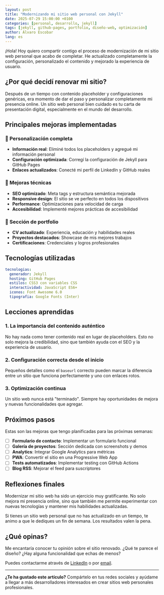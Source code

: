 ```yaml
---
layout: post
title: "Modernizando mi sitio web personal con Jekyll"
date: 2025-07-29 15:00:00 +0100
categories: [personal, desarrollo, jekyll]
tags: [jekyll, github-pages, portfolio, diseño-web, optimización]
author: Álvaro Escobar
lang: es
---
```


¡Hola! Hoy quiero compartir contigo el proceso de modernización de mi sitio web personal que acabo de completar. He actualizado completamente la configuración, personalizado el contenido y mejorado la experiencia de usuario.

## ¿Por qué decidí renovar mi sitio?

Después de un tiempo con contenido placeholder y configuraciones genéricas, era momento de dar el paso y personalizar completamente mi presencia online. Un sitio web personal bien cuidado es tu carta de presentación digital, especialmente en el mundo del desarrollo.

## Principales mejoras implementadas

### 🎨 Personalización completa
- **Información real**: Eliminé todos los placeholders y agregué mi información personal
- **Configuración optimizada**: Corregí la configuración de Jekyll para GitHub Pages
- **Enlaces actualizados**: Conecté mi perfil de LinkedIn y GitHub reales

### 🚀 Mejoras técnicas
- **SEO optimizado**: Meta tags y estructura semántica mejorada
- **Responsive design**: El sitio se ve perfecto en todos los dispositivos
- **Performance**: Optimizaciones para velocidad de carga
- **Accesibilidad**: Implementé mejores prácticas de accesibilidad

### 💼 Sección de portfolio
- **CV actualizado**: Experiencia, educación y habilidades reales
- **Proyectos destacados**: Showcase de mis mejores trabajos
- **Certificaciones**: Credenciales y logros profesionales

## Tecnologías utilizadas

```yaml
tecnologias:
  generador: Jekyll
  hosting: GitHub Pages
  estilos: CSS3 con variables CSS
  interactividad: JavaScript ES6+
  iconos: Font Awesome 6.0
  tipografia: Google Fonts (Inter)
```

## Lecciones aprendidas

### 1. La importancia del contenido auténtico
No hay nada como tener contenido real en lugar de placeholders. Esto no solo mejora la credibilidad, sino que también ayuda con el SEO y la experiencia de usuario.

### 2. Configuración correcta desde el inicio
Pequeños detalles como el `baseurl` correcto pueden marcar la diferencia entre un sitio que funciona perfectamente y uno con enlaces rotos.

### 3. Optimización continua
Un sitio web nunca está "terminado". Siempre hay oportunidades de mejora y nuevas funcionalidades que agregar.

## Próximos pasos

Estas son las mejoras que tengo planificadas para las próximas semanas:

- [ ] **Formulario de contacto**: Implementar un formulario funcional
- [ ] **Galería de proyectos**: Sección dedicada con screenshots y demos
- [ ] **Analytics**: Integrar Google Analytics para métricas
- [ ] **PWA**: Convertir el sitio en una Progressive Web App
- [ ] **Tests automatizados**: Implementar testing con GitHub Actions
- [ ] **Blog RSS**: Mejorar el feed para suscriptores

## Reflexiones finales

Modernizar mi sitio web ha sido un ejercicio muy gratificante. No solo mejora mi presencia online, sino que también me permite experimentar con nuevas tecnologías y mantener mis habilidades actualizadas.

Si tienes un sitio web personal que no has actualizado en un tiempo, te animo a que le dediques un fin de semana. Los resultados valen la pena.

## ¿Qué opinas?

Me encantaría conocer tu opinión sobre el sitio renovado. ¿Qué te parece el diseño? ¿Hay alguna funcionalidad que echas de menos?

Puedes contactarme através de [LinkedIn](https://www.linkedin.com/in/alvaro-escobar/) o por [email](mailto:contacto@alvaro-escobar.dev).

---

**¿Te ha gustado este artículo?** Compártelo en tus redes sociales y ayúdame a llegar a más desarrolladores interesados en crear sitios web personales profesionales.
